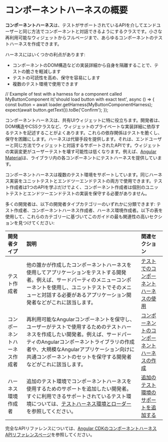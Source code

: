 # コンポーネントハーネスの概要

<strong>コンポーネントハーネス</strong>は、テストがサポートされているAPIを介してエンドユーザーと同じ方法でコンポーネントと対話できるようにするクラスです。小さな再利用可能なウィジェットからフルページまで、あらゆるコンポーネントのテストハーネスを作成できます。

ハーネスにはいくつかの利点があります:

- コンポーネントのDOM構造などの実装詳細から自身を隔離することで、テストの脆さを軽減します
- テストの可読性を高め、保守を容易にします
- 複数のテスト環境で使用できます

<docs-code language="typescript">
// Example of test with a harness for a component called MyButtonComponent
it('should load button with exact text', async () => {
  const button = await loader.getHarness(MyButtonComponentHarness);
  expect(await button.getText()).toBe('Confirm');
});
</docs-code>

コンポーネントハーネスは、共有UIウィジェットに特に役立ちます。開発者は、DOM構造やCSSクラスなど、ウィジェットのプライベートな実装詳細に依存するテストを記述することがよくあります。これらの依存関係はテストを脆くし、保守を困難にします。ハーネスは代替手段を提供します。それは、エンドユーザーと同じ方法でウィジェットと対話するサポートされたAPIです。ウィジェットの実装変更がユーザーテストを壊す可能性は低くなります。例えば、[Angular Material](https://material.angular.dev/components/categories)は、ライブラリ内の各コンポーネントにテストハーネスを提供しています。

コンポーネントハーネスは複数のテスト環境をサポートしています。同じハーネス実装をユニットテストとエンドツーエンドテストの両方で使用できます。テスト作成者は1つのAPIを学ぶだけでよく、コンポーネント作成者は個別のユニットテストとエンドツーエンドテストの実装を保守する必要がありません。

多くの開発者は、以下の開発者タイプカテゴリーのいずれかに分類できます: テスト作成者、コンポーネントハーネス作成者、ハーネス環境作成者。以下の表を使用して、これらのカテゴリーに基づいてこのガイドの最も関連性の高いセクションを見つけてください:

| 開発者タイプ              | 説明                                                                                                                                                                                                                                                                                            | 関連セクション                                                                                             |
| :-------------------------- | :------------------------------------------------------------------------------------------------------------------------------------------------------------------------------------------------------------------------------------------------------------------------------------- | :----------------------------------------------------------------------------------------------------------- |
| テスト作成者                | 他の誰かが作成したコンポーネントハーネスを使用してアプリケーションをテストする開発者。例えば、サードパーティのメニューコンポーネントを使用し、ユニットテストでそのメニューと対話する必要があるアプリケーション開発者などがこれに該当します。                                                                       | [テストでのコンポーネントハーネスの使用](guide/testing/using-component-harnesses)                                |
| コンポーネントハーネス作成者   | 再利用可能なAngularコンポーネントを保守し、ユーザーがテストで使用するためのテストハーネスを作成したい開発者。例えば、サードパーティのAngularコンポーネントライブラリの作成者や、大規模なAngularアプリケーション向けに共通コンポーネントのセットを保守する開発者などがこれに該当します。             | [コンポーネントのコンポーネントハーネスの作成](guide/testing/creating-component-harnesses)               |
| ハーネス環境作成者 | 追加のテスト環境でコンポーネントハーネスを使用するためのサポートを追加したい開発者。すぐに利用できるサポートされているテスト環境については、[テストハーネス環境とローダー](guide/testing/using-component-harnesses#test-harness-environments-and-loaders)を参照してください。 | [追加のテスト環境のサポートを追加する](guide/testing/component-harnesses-testing-environments) |

完全なAPIリファレンスについては、[Angular CDKのコンポーネントハーネスAPIリファレンスページ](/api#angular_cdk_testing)を参照してください。
